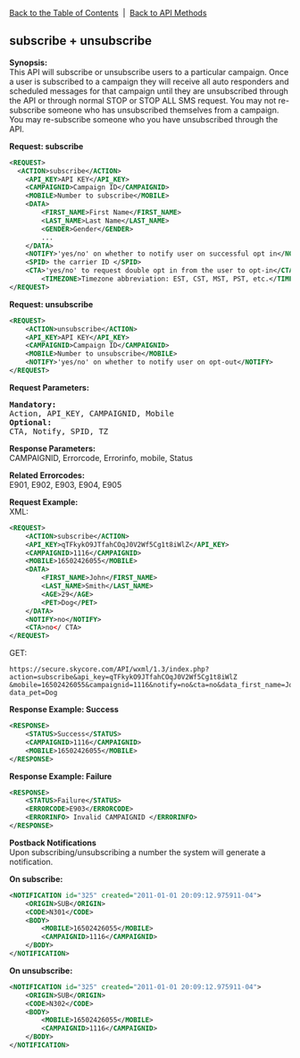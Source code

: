 [Back to the Table of Contents](/1.3/README.md)&nbsp;&nbsp;|&nbsp;&nbsp;[Back to API Methods](API_METHODS.md)
## subscribe + unsubscribe
__Synopsis:__  
This API will subscribe or unsubscribe users to a particular campaign. Once a user is subscribed to a campaign they will receive all auto responders and scheduled messages for that campaign until they are unsubscribed through the API or through normal STOP or STOP ALL SMS request. You may not re-subscribe someone who has unsubscribed themselves from a campaign. You may re-subscribe someone who you have unsubscribed through the API.

__Request: subscribe__
```xml
<REQUEST>
  <ACTION>subscribe</ACTION>
    <API_KEY>API KEY</API_KEY>
    <CAMPAIGNID>Campaign ID</CAMPAIGNID>
    <MOBILE>Number to subscribe</MOBILE>
    <DATA>
        <FIRST_NAME>First Name</FIRST_NAME>
        <LAST_NAME>Last Name</LAST_NAME>
        <GENDER>Gender</GENDER>
        ...
    </DATA>   
    <NOTIFY>'yes/no' on whether to notify user on successful opt in</NOTIFY>
    <SPID> the carrier ID </SPID>
    <CTA>'yes/no' to request double opt in from the user to opt-in</CTA>
        <TIMEZONE>Timezone abbreviation: EST, CST, MST, PST, etc.</TIMEZONE>
</REQUEST>
```

__Request: unsubscribe__
```xml
<REQUEST>
    <ACTION>unsubscribe</ACTION>
    <API_KEY>API KEY</API_KEY>
    <CAMPAIGNID>Campaign ID</CAMPAIGNID>
    <MOBILE>Number to unsubscribe</MOBILE>
    <NOTIFY>'yes/no' on whether to notify user on opt-out</NOTIFY>
</REQUEST>
```

__Request Parameters:__
<pre>
<strong>Mandatory:</strong>
Action, API_KEY, CAMPAIGNID, Mobile
<strong>Optional:</strong>
CTA, Notify, SPID, TZ
</pre>

__Response Parameters:__  
CAMPAIGNID, Errorcode, Errorinfo, mobile, Status

__Related Errorcodes:__  
E901, E902, E903, E904, E905

__Request Example:__  
XML:
```xml
<REQUEST>
    <ACTION>subscribe</ACTION>
    <API_KEY>qTFkykO9JTfahCOqJ0V2Wf5Cg1t8iWlZ</API_KEY>
    <CAMPAIGNID>1116</CAMPAIGNID>
    <MOBILE>16502426055</MOBILE>
    <DATA>
        <FIRST_NAME>John</FIRST_NAME>
        <LAST_NAME>Smith</LAST_NAME>
        <AGE>29</AGE>
        <PET>Dog</PET>
    </DATA>   
    <NOTIFY>no</NOTIFY>
    <CTA>no</ CTA>
</REQUEST>
```

GET:

    https://secure.skycore.com/API/wxml/1.3/index.php?action=subscribe&api_key=qTFkykO9JTfahCOqJ0V2Wf5Cg1t8iWlZ
    &mobile=16502426055&campaignid=1116&notify=no&cta=no&data_first_name=John&data_last_name=Smith&data_age=29&
    data_pet=Dog
    
__Response Example: Success__
```xml
<RESPONSE>
    <STATUS>Success</STATUS>
    <CAMPAIGNID>1116</CAMPAIGNID>
    <MOBILE>16502426055</MOBILE>
</RESPONSE>
```

__Response Example: Failure__
```xml
<RESPONSE>
    <STATUS>Failure</STATUS>
    <ERRORCODE>E903</ERRORCODE>
    <ERRORINFO> Invalid CAMPAIGNID </ERRORINFO>
</RESPONSE>
```

__Postback Notifications__  
Upon subscribing/unsubscribing a number the system will generate a notification.

__On subscribe:__
```xml
<NOTIFICATION id="325" created="2011-01-01 20:09:12.975911-04">
    <ORIGIN>SUB</ORIGIN>
    <CODE>N301</CODE>
    <BODY>
        <MOBILE>16502426055</MOBILE>
        <CAMPAIGNID>1116</CAMPAIGNID>
    </BODY>
</NOTIFICATION>
```

__On unsubscribe:__
```xml
<NOTIFICATION id="325" created="2011-01-01 20:09:12.975911-04">
    <ORIGIN>SUB</ORIGIN>
    <CODE>N302</CODE>
    <BODY>
        <MOBILE>16502426055</MOBILE>
        <CAMPAIGNID>1116</CAMPAIGNID>
    </BODY>
</NOTIFICATION>
```

